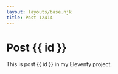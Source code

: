 ```yaml
---
layout: layouts/base.njk
title: Post 12414
---
```


# Post {{ id }}

This is post {{ id }} in my Eleventy project.
